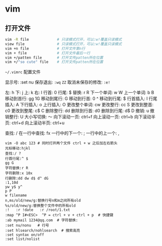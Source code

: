 # vim

## 打开文件
```bash
vim -R file             # 只读模式打开，可以:w!覆盖只读模式
view file               # 只读模式打开，可以:w!覆盖只读模式
vim +n file             # 打开文件第n行
vim + file              # 打开文件最后一行
vim +/patten file       # 打开文件patten所在位置
vim +/"so cute" file    # 打开文件patten所在位置
```

`~/.vimrc` 配置文件

显示号: :set nu
保存退出: `:wq` `ZZ`
取消未保存的修改: `:e!`


左: h
下: j
上: k
右: l
行首: 0
行尾: $
替换: r R
下一个单词: w W
上一个单词: b B
移动到首行: gg 1G
移动到尾行: G
移动到行首: 0 ^
移动到行尾: $
行首插入: I
行尾插入: A
下行插入: o
上行插入: O
更改整个单词: cw
更改整行: cc S
更改到整首: c0
更改到整尾: c$ C
删除整行: dd
删除到行首: d0
删除到行尾: d$ D
撤销: u
撤销整行: U
大小写切换: ～
向下滚动一页: ctrl+f
向上滚动一页: ctrl+b
向下滚动半页: ctrl+d
向上滚动半页: ctrl+u

查找: /
在一行中查找: fx
一行中的下一个: ;
一行中的上一个: ,

```
vim -O abc 123 # 同时打开两个文件 ctrl + w 之后加左右箭头
光标移动:hjkl
查找:/ ?
行首行尾:^ $
gg G
字符替换:r R
字符删除:x 10x
行删除:dd dw d$ d^ dG
:1,10d
yw y$ y^ 
p P
w filename
n,ms/old/new/g:替换行号n和m之间所有old
%s/old/new/g:替换整个文件中的所有old
:!   :r !date   :r /root/1.txt
:map ^P I#<ESC>  ^P = ctrl + v + ctrl + p  # 快捷键
:ab mymail 1234@qq.com  # 字符替换:
:set nu/nonu   # 行号
:set hlsearch/nohlsearch  # 搜索高亮
:set syntax on/off  
:set list/nolist
```